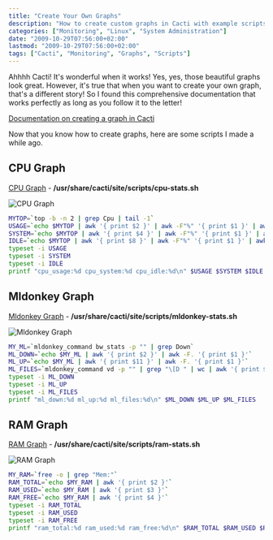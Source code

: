 ```yaml
---
title: "Create Your Own Graphs"
description: "How to create custom graphs in Cacti with example scripts for monitoring CPU, RAM, and Mldonkey"
categories: ["Monitoring", "Linux", "System Administration"]
date: "2009-10-29T07:56:00+02:00"
lastmod: "2009-10-29T07:56:00+02:00"
tags: ["Cacti", "Monitoring", "Graphs", "Scripts"]
---
```


Ahhhh Cacti! It's wonderful when it works!
Yes, yes, those beautiful graphs look great. However, it's true that when you want to create your own graph, that's a different story! So I found this comprehensive documentation that works perfectly as long as you follow it to the letter!

[Documentation on creating a graph in Cacti](../../../static/pdf/tuto_cacti_dim_shell.pdf)

Now that you know how to create graphs, here are some scripts I made a while ago.

## CPU Graph

[CPU Graph](../../../static/others/cacti_graph_template_cpu_informations_gt-xml.zip) - **/usr/share/cacti/site/scripts/cpu-stats.sh**

![CPU Graph](../../../static/images/cpu_cacti.avif)

```bash
MYTOP=`top -b -n 2 | grep Cpu | tail -1`
USAGE=`echo $MYTOP | awk '{ print $2 }' | awk -F"%" '{ print $1 }' | awk -F"." '{ print $1 }'`
SYSTEM=`echo $MYTOP | awk '{ print $4 }' | awk -F"%" '{ print $1 }' | awk -F"." '{ print $1 }'`
IDLE=`echo $MYTOP | awk '{ print $8 }' | awk -F"%" '{ print $1 }' | awk -F"." '{ print $1 }'`
typeset -i USAGE
typeset -i SYSTEM
typeset -i IDLE
printf "cpu_usage:%d cpu_system:%d cpu_idle:%d\n" $USAGE $SYSTEM $IDLE
```

## Mldonkey Graph

[Mldonkey Graph](../../../static/others/cacti_graph_template_mldonkey_informations_gt-xml.zip) - **/usr/share/cacti/site/scripts/mldonkey-stats.sh**

![Mldonkey Graph](../../../static/images/ml_cacti.avif)

```bash
MY_ML=`mldonkey_command bw_stats -p "" | grep Down`
ML_DOWN=`echo $MY_ML | awk '{ print $2 }' | awk -F. '{ print $1 }'`
ML_UP=`echo $MY_ML | awk '{ print $11 }' | awk -F. '{ print $1 }'`
ML_FILES=`mldonkey_command vd -p "" | grep "\[D " | wc | awk '{ print $1 }'`
typeset -i ML_DOWN
typeset -i ML_UP
typeset -i ML_FILES
printf "ml_down:%d ml_up:%d ml_files:%d\n" $ML_DOWN $ML_UP $ML_FILES
```

## RAM Graph

[RAM Graph](../../../static/others/cacti_graph_template_ram_informations_gt.xml.zip) - **/usr/share/cacti/site/scripts/ram-stats.sh**

![RAM Graph](../../../static/images/ram_cacti.avif)

```bash
MY_RAM=`free -o | grep "Mem:"`
RAM_TOTAL=`echo $MY_RAM | awk '{ print $2 }'`
RAM_USED=`echo $MY_RAM | awk '{ print $3 }'`
RAM_FREE=`echo $MY_RAM | awk '{ print $4 }'`
typeset -i RAM_TOTAL
typeset -i RAM_USED
typeset -i RAM_FREE
printf "ram_total:%d ram_used:%d ram_free:%d\n" $RAM_TOTAL $RAM_USED $RAM_FREE
```
